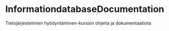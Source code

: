 # InformationdatabaseDocumentation
Tietojärjestelmien hyödyntäminen-kurssin ohjeita ja dokumentaatiota
